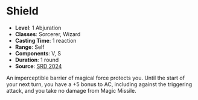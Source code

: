 # Shield

- **Level**: 1 Abjuration
- **Classes**: Sorcerer, Wizard
- **Casting Time**: 1 reaction
- **Range**: Self
- **Components**: V, S
- **Duration**: 1 round
- **Source**: [SRD 2024](../../../srds/SRD_2024.pdf)

An imperceptible barrier of magical force protects you. Until the start of your next turn, you have a +5 bonus to AC, including against the triggering attack, and you take no damage from Magic Missile.

